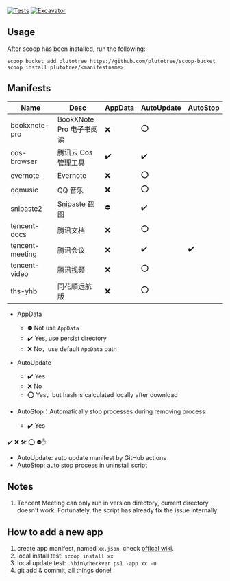 [![Tests](https://github.com/plutotree/scoop-bucket/actions/workflows/ci.yml/badge.svg)](https://github.com/plutotree/scoop-bucket/actions/workflows/ci.yml) [![Excavator](https://github.com/plutotree/scoop-bucket/actions/workflows/excavator.yml/badge.svg)](https://github.com/plutotree/scoop-bucket/actions/workflows/excavator.yml)

## Usage

After scoop has been installed, run the following:

```pwsh
scoop bucket add plutotree https://github.com/plutotree/scoop-bucket
scoop install plutotree/<manifestname>
```

## Manifests

| Name            | Desc                     | AppData | AutoUpdate | AutoStop |
| --------------- | ------------------------ | ------- | ---------- | -------- |
| bookxnote-pro   | BookXNote Pro 电子书阅读 | ❌      | ⭕️        |          |
| cos-browser     | 腾讯云 Cos 管理工具      | ️️✔️️   | ️️✔️️      |          |
| evernote        | Evernote                 | ❌      | ⭕️        |          |
| qqmusic         | QQ 音乐                  | ❌      | ⭕️        |          |
| snipaste2       | Snipaste 截图            | ⛔️     | ️️✔️️      |          |
| tencent-docs    | 腾讯文档                 | ❌      | ⭕️        |          |
| tencent-meeting | 腾讯会议                 | ❌      | ️️✔️️      | ✔️️      |
| tencent-video   | 腾讯视频                 | ❌      | ⭕️        |          |
| ths-yhb         | 同花顺远航版             | ❌      | ⭕️        |          |

- AppData
  - ⛔️ Not use `AppData`
  - ✔️ Yes, use persist directory
  - ❌ No，use default `AppData` path

- AutoUpdate
  - ✔️ Yes
  - ❌ No
  - ⭕️ Yes，but hash is calculated locally after download

- AutoStop：Automatically stop processes during removing process
  - ✔️ Yes

✔️ ❌ 🛠 ⭕️ ⛔️✋

- AutoUpdate: auto update manifest by GitHub actions
- AutoStop: auto stop process in uninstall script

## Notes

1. Tencent Meeting can only run in version directory, current directory doesn't work. Fortunately, the script has already fix the issue internally.

## How to add a new app

1. create app manifest, named `xx.json`, check [offical wiki](https://github.com/ScoopInstaller/Scoop/wiki/Creating-an-app-manifest).
2. local install test: `scoop install xx`
3. local update test: `.\bin\checkver.ps1 -app xx -u`
4. git add & commit, all things done!
